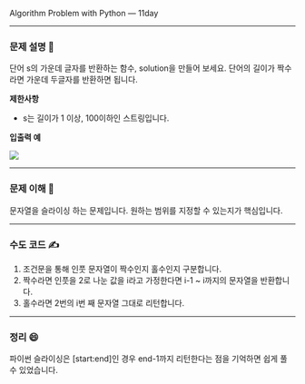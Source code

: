 Algorithm Problem with Python — 11day

***


### **문제 설명 📖**

단어 s의 가운데 글자를 반환하는 함수, solution을 만들어 보세요. 단어의 길이가 짝수라면 가운데 두글자를 반환하면 됩니다.

**제한사항**

- s는 길이가 1 이상, 100이하인 스트링입니다.

**입출력 예**

![](https://images.velog.io/images/qmasem/post/b204c180-60ca-4f0a-874e-a4b0fe7577cd/%E1%84%89%E1%85%B3%E1%84%8F%E1%85%B3%E1%84%85%E1%85%B5%E1%86%AB%E1%84%89%E1%85%A3%E1%86%BA%202021-02-19%20%E1%84%8B%E1%85%A9%E1%84%92%E1%85%AE%208.29.38.png)
***

### **문제 이해 🔑**

문자열을 슬라이싱 하는 문제입니다.
원하는 범위를 지정할 수 있는지가 핵심입니다.

***

### **수도 코드 ✍️**

1. 조건문을 통해 인풋 문자열이 짝수인지 홀수인지 구분합니다.
2. 짝수라면 인풋을 2로 나눈 값을 i라고 가정한다면 i-1 ~ i까지의 문자열을 반환합니다.
3. 홀수라면 2번의 i번 째 문자열 그대로 리턴합니다.

***

### 정리 😄


파이썬 슬라이싱은 [start:end]인 경우 end-1까지 리턴한다는 점을 기억하면 쉽게 풀 수 있었습니다.

